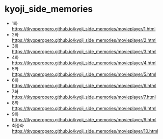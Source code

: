 # kyoji_side_memories
+ 1화
https://tkyoperopero.github.io/kyoji_side_memories/movieplayer/1.html
+ 2화
https://tkyoperopero.github.io/kyoji_side_memories/movieplayer/2.html
+ 3화
https://tkyoperopero.github.io/kyoji_side_memories/movieplayer/3.html
+ 4화
https://tkyoperopero.github.io/kyoji_side_memories/movieplayer/4.html
+ 5화
https://tkyoperopero.github.io/kyoji_side_memories/movieplayer/5.html
+ 6화
https://tkyoperopero.github.io/kyoji_side_memories/movieplayer/6.html
+ 7화
https://tkyoperopero.github.io/kyoji_side_memories/movieplayer/7.html
+ 8화
https://tkyoperopero.github.io/kyoji_side_memories/movieplayer/8.html
+ 9화
https://tkyoperopero.github.io/kyoji_side_memories/movieplayer/9.html
+ 최종화
https://tkyoperopero.github.io/kyoji_side_memories/movieplayer/10.html
